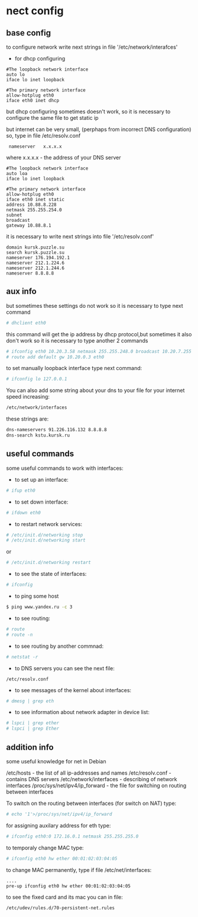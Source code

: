 # nect config

## base config
to configure network write next strings in file '/etc/network/interafces'

- for dhcp configuring
```
#The loopback network interface 
auto lo                         
iface lo inet loopback         
 
#The primary network interface
allow-hotplug eth0 
iface eth0 inet dhcp
```

but dhcp configuring sometimes doesn't work, so it is necessary to configure
 the same file to get static ip 
 
but internet can be very small, (perphaps from incorrect DNS configuration)
so, type in file /etc/resolv.conf
```
 nameserver   x.x.x.x 
```
where x.x.x.x - the address of your DNS server
  
```
#The loopback network interface 
auto loa 
iface lo inet loopback 

#The primary network interface
allow-hotplug eth0 
iface eth0 inet static 
address 10.88.8.228
netmask 255.255.254.0 
subnet 
broadcast 
gateway 10.88.8.1 
```
 
it is necessary to write next strings into file '/etc/resolv.conf'
```
domain kursk.puzzle.su 
search kursk.puzzle.su 
nameserver 176.194.192.1 
nameserver 212.1.224.6 
nameserver 212.1.244.6
nameserver 8.8.8.8
```


## aux info
but sometimes these settings do not work
so it is necessary to type next command
```sh
# dhclient eth0
```

this command will get the ip address by dhcp protocol,but sometimes 
it also don't work so it is necessary to type another 2 commands
```sh
# ifconfig eth0 10.20.3.58 netmask 255.255.248.0 broadcast 10.20.7.255
# route add default gw 10.20.0.3 eth0
```

to set manually loopback interface type next command:
```sh
# ifconfig lo 127.0.0.1
```

You can also add some string about your dns to your file for 
your internet speed increasing:
```sh
/etc/network/interfaces 
```

these strings are:
```sh
dns-nameservers 91.226.116.132 8.8.8.8
dns-search kstu.kursk.ru               
```


## useful commands
some useful commands to work with interfaces:
 
- to set up an interface: 
```sh
# ifup eth0
```

- to set down interface: 
```sh
# ifdown eth0
```

- to restart network services:
```sh
# /etc/init.d/networking stop
# /etc/init.d/networking start
```
or 
```sh
# /etc/init.d/networking restart
```

- to see the state of interfaces:
```sh
# ifconfig
```

- to ping some host
```sh
$ ping www.yandex.ru -c 3
```

- to see routing:
```sh
# route
# route -n
```

- to see routing by another commnad:
```sh
# netstat -r 
```

- to DNS servers you can see the next file:
```
/etc/resolv.conf
```

- to see messages of the kernel about interfaces:
```sh
# dmesg | grep eth 
```

- to see information about network adapter in device list:
```sh
# lspci | grep ether
# lspci | grep Ether 
```
 

## addition info
some useful knowledge for net in Debian
 
/etc/hosts - the list of all ip-addresses and names
/etc/resolv.conf - contains DNS servers
/etc/network/interfaces - describing of network interfaces
/proc/sys/net/ipv4/ip_forward - the file for switching on routing between interfaces

To switch on the routing between interfaces (for switch on NAT) type:
```sh
# echo '1'>/proc/sys/net/ipv4/ip_forward
```

for assigning auxilary address for eth type:
```sh
# ifconfig eth0:0 172.16.0.1 netmask 255.255.255.0
```

to temporaly change MAC type:
```sh
# ifconfig eth0 hw ether 00:01:02:03:04:05 
```

to change MAC permanently, type if file /etc/net/interfaces:
```
....
pre-up ifconfig eth0 hw ether 00:01:02:03:04:05
```

to see the fixed card and its mac you can in file:
```sh
/etc/udev/rules.d/70-persistent-net.rules
```

